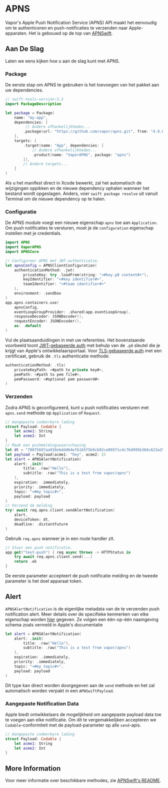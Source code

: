 # APNS

Vapor's Apple Push Notification Service (APNS) API maakt het eenvoudig om te authenticeren en push-notificaties te verzenden naar Apple-apparaten. Het is gebouwd op de top van [APNSwift](https://github.com/kylebrowning/APNSwift).

## Aan De Slag

Laten we eens kijken hoe u aan de slag kunt met APNS.

### Package

De eerste stap om APNS te gebruiken is het toevoegen van het pakket aan uw dependencies.

```swift
// swift-tools-version:5.2
import PackageDescription

let package = Package(
    name: "my-app",
    dependencies: [
         // Andere afhankelijkheden...
        .package(url: "https://github.com/vapor/apns.git", from: "4.0.0"),
    ],
    targets: [
        .target(name: "App", dependencies: [
            // Andere afhankelijkheden...
            .product(name: "VaporAPNS", package: "apns")
        ]),
        // Andere targets...
    ]
)
```

Als u het manifest direct in Xcode bewerkt, zal het automatisch de wijzigingen oppikken en de nieuwe dependency ophalen wanneer het bestand wordt opgeslagen. Anders, voer `swift package resolve` uit vanuit Terminal om de nieuwe dependency op te halen.

### Configuratie

De APNS module voegt een nieuwe eigenschap `apns` toe aan `Application`. Om push notificaties te versturen, moet je de `configuration` eigenschap instellen met je credentials.

```swift
import APNS
import VaporAPNS
import APNSCore

// Configureer APNS met JWT-authenticatie.
let apnsConfig = APNSClientConfiguration(
    authenticationMethod: .jwt(
        privateKey: try .loadFrom(string: "<#key.p8 content#>"),
        keyIdentifier: "<#key identifier#>",
        teamIdentifier: "<#team identifier#>"
    ),
    environment: .sandbox
)
app.apns.containers.use(
    apnsConfig,
    eventLoopGroupProvider: .shared(app.eventLoopGroup),
    responseDecoder: JSONDecoder(),
    requestEncoder: JSONEncoder(),
    as: .default
)
```

Vul de plaatsaanduidingen in met uw referenties. Het bovenstaande voorbeeld toont [JWT-gebaseerde auth](https://developer.apple.com/documentation/usernotifications/setting_up_a_remote_notification_server/establishing_a_token-based_connection_to_apns) met behulp van de `.p8` sleutel die je krijgt van Apple's ontwikkelaarsportaal. Voor [TLS-gebaseerde auth](https://developer.apple.com/documentation/usernotifications/setting_up_a_remote_notification_server/establishing_a_certificate-based_connection_to_apns) met een certificaat, gebruik de `.tls` authenticatie methode:

```swift
authenticationMethod: .tls(
    privateKeyPath: <#path to private key#>,
    pemPath: <#path to pem file#>,
    pemPassword: <#optional pem password#>
)
```

### Verzenden

Zodra APNS is geconfigureerd, kunt u push notificaties versturen met `apns.send` methode op `Application` of `Request`.

```swift
// Aangepaste codeerbare lading
struct Payload: Codable {
    let acme1: String
    let acme2: Int
}
// Maak een pushmeldingswaarschuwing
let dt = "70075697aa918ebddd64efb165f5b9cb92ce095f1c4c76d995b384c623a258bb"
let payload = Payload(acme1: "hey", acme2: 2)
let alert = APNSAlertNotification(
    alert: .init(
        title: .raw("Hello"),
        subtitle: .raw("This is a test from vapor/apns")
    ),
    expiration: .immediately,
    priority: .immediately,
    topic: "<#my topic#>",
    payload: payload
)
// Verzend de melding
try! await req.apns.client.sendAlertNotification(
    alert,
    deviceToken: dt,
    deadline: .distantFuture
)
```

Gebruik `req.apns` wanneer je in een route handler zit.

```swift
// Stuur een push notificatie.
app.get("test-push") { req async throws -> HTTPStatus in
    try await req.apns.client.send(...)
    return .ok
}
```

De eerste parameter accepteert de push notificatie melding en de tweede parameter is het doel apparaat token.

## Alert

`APNSAlertNotification` is de eigenlijke metadata van de te verzenden push notification alert. Meer details over de specifieke kenmerken van elke eigenschap worden [hier](https://developer.apple.com/library/archive/documentation/NetworkingInternet/Conceptual/RemoteNotificationsPG/PayloadKeyReference.html) gegeven. Ze volgen een één-op-één naamgeving schema zoals vermeld in Apple's documentatie

```swift
let alert = APNSAlertNotification(
    alert: .init(
        title: .raw("Hello"),
        subtitle: .raw("This is a test from vapor/apns")
    ),
    expiration: .immediately,
    priority: .immediately,
    topic: "<#my topic#>",
    payload: payload
)
```

Dit type kan direct worden doorgegeven aan de `send` methode en het zal automatisch worden verpakt in een `APNSwiftPayload`.

### Aangepaste Notification Data

Apple biedt ontwikkelaars de mogelijkheid om aangepaste payload data toe te voegen aan elke notificatie. Om dit te vergemakkelijken accepteren we `Codable`-conformiteit met de payload-parameter op alle `send`-apis.

```swift
// Aangepaste codeerbare lading
struct Payload: Codable {
    let acme1: String
    let acme2: Int
}
```

## More Information

Voor meer informatie over beschikbare methodes, zie [APNSwift's README](https://github.com/swift-server-community/APNSwift).

